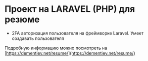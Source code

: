 # Проект на LARAVEL (PHP) для резюме

- 2FA авторизация пользователя на фреймворке Laravel. Умеет создавать пользователя

Подробную информацию можно посмотреть на [https://dementiev.net/resume/](https://dementiev.net/resume/)
